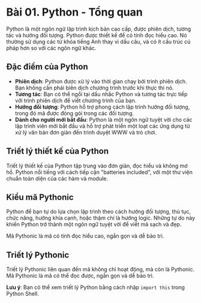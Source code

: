 # Bài 01. Python - Tổng quan

Python là một ngôn ngữ lập trình kịch bản cao cấp, được phiên dịch, tương tác và hướng đối tượng. Python được thiết kế để có tính đọc hiểu cao. Nó thường sử dụng các từ khóa tiếng Anh thay vì dấu câu, và có ít cấu trúc cú pháp hơn so với các ngôn ngữ khác.

## Đặc điểm của Python

- **Phiên dịch**: Python được xử lý vào thời gian chạy bởi trình phiên dịch. Bạn không cần phải biên dịch chương trình trước khi thực thi nó.
- **Tương tác**: Bạn có thể ngồi tại dấu nhắc Python và tương tác trực tiếp với trình phiên dịch để viết chương trình của bạn.
- **Hướng đối tượng**: Python hỗ trợ phong cách lập trình hướng đối tượng, trong đó mã được đóng gói trong các đối tượng.
- **Dành cho người mới bắt đầu**: Python là một ngôn ngữ tuyệt vời cho các lập trình viên mới bắt đầu và hỗ trợ phát triển một loạt các ứng dụng từ xử lý văn bản đơn giản đến trình duyệt WWW và trò chơi.

## Triết lý thiết kế của Python

Triết lý thiết kế của Python tập trung vào đơn giản, đọc hiểu và không mơ hồ. Python nổi tiếng với cách tiếp cận "batteries included", với một thư viện chuẩn toàn diện của các hàm và module.

## Kiểu mã Pythonic

Python để bạn tự do lựa chọn lập trình theo cách hướng đối tượng, thủ tục, chức năng, hướng khía cạnh, hoặc thậm chí là hướng logic. Những tự do này khiến Python trở thành một ngôn ngữ tuyệt vời để viết mã sạch và đẹp.

Mã Pythonic là mã có tính đọc hiểu cao, ngắn gọn và dễ bảo trì.

## Triết lý Pythonic

Triết lý Pythonic liên quan đến mã không chỉ hoạt động, mà còn là Pythonic. Mã Pythonic là mã có thể đọc được, ngắn gọn và dễ bảo trì.

**Lưu ý**: Bạn có thể xem triết lý Python bằng cách nhập `import this` trong Python Shell.